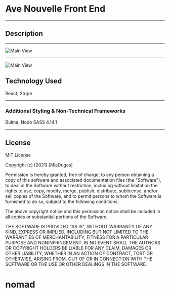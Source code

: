 # Ave Nouvelle Front End

<hr>

## Description



<hr>

 ![Main View](https://github.com/miadugas/nouvelle/blob/main/nouvelle.png)

 <hr>

  ![Main View](https://github.com/miadugas/nouvelle/blob/main/nouvelle2.png)

## Technology Used
React, Stripe


<hr>

### Additional Styling & Non-Technical Frameworks
Bulma, Node SASS 4.14.1


<hr>

## License

MIT License

Copyright (c) [2021] [MiaDugas]

Permission is hereby granted, free of charge, to any person obtaining a copy
of this software and associated documentation files (the "Software"), to deal
in the Software without restriction, including without limitation the rights
to use, copy, modify, merge, publish, distribute, sublicense, and/or sell
copies of the Software, and to permit persons to whom the Software is
furnished to do so, subject to the following conditions:

The above copyright notice and this permission notice shall be included in all
copies or substantial portions of the Software.

THE SOFTWARE IS PROVIDED "AS IS", WITHOUT WARRANTY OF ANY KIND, EXPRESS OR
IMPLIED, INCLUDING BUT NOT LIMITED TO THE WARRANTIES OF MERCHANTABILITY,
FITNESS FOR A PARTICULAR PURPOSE AND NONINFRINGEMENT. IN NO EVENT SHALL THE
AUTHORS OR COPYRIGHT HOLDERS BE LIABLE FOR ANY CLAIM, DAMAGES OR OTHER
LIABILITY, WHETHER IN AN ACTION OF CONTRACT, TORT OR OTHERWISE, ARISING FROM,
OUT OF OR IN CONNECTION WITH THE SOFTWARE OR THE USE OR OTHER DEALINGS IN THE
SOFTWARE.
# nomad
